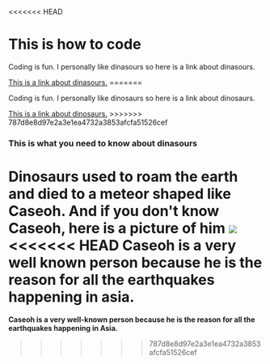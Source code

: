
<!Doctype html>
<<<<<<< HEAD
# This is how to code

<p> Coding is fun. I personally like dinasours so here is a link about dinasours.</p>
<a href="https://www.youtube.com/watch?v=9ro-Qyatyhk">This is a link about dinasours.</a>
=======

<p> Coding is fun. I personally like dinosaurs so here is a link about dinosaurs.</p>
<a href="https://www.youtube.com/watch?v=9ro-Qyatyhk">This is a link about dinosaurs.</a>
>>>>>>> 787d8e8d97e2a3e1ea4732a3853afcfa51526cef

<h3> This is what you need to know about dinasours</h3>

<p2> Dinosaurs used to roam the earth and died to a meteor shaped like Caseoh. And if you don't know Caseoh, here is a picture of him</p2>
<img src="https://pbs.twimg.com/profile_images/1709324213708873728/csXP2PM2_400x400.jpg">
<<<<<<< HEAD
<b>Caseoh is a very well known person because he is the reason for all the earthquakes happening in asia.</b>
=======
<b>Caseoh is a very well-known person because he is the reason for all the earthquakes happening in Asia.</b>

>>>>>>> 787d8e8d97e2a3e1ea4732a3853afcfa51526cef
